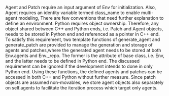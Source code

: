 Agent and Patch require an input argument of Env for initialization. Also, Agent requires an identity variable termed class_name to enable multi-agent modeling,
There are few conventions that need further explanation to define an environment. Python requires object ownership. Therefore, any object shared between C++ and Python ends, i.e. Patch and Agent objects, needs to be stored in Python end and referenced as a pointer in C++ end. To satisfy this requirement, two template functions of generate_agent and generate_patch are provided to manage the generation and storage of agents and patches,where the generated agent needs to be stored at both Env.agents and Env._repo. The former is the attribute of base class, i.e. Env, and the latter needs to be defined in Python end. 
The discussed requirement can be ignored if the development intends to done in only Python end. 
Using these functions, the defined agents and patches can be accessed in both C++ and Python without further measure. Since patch objects are assumed non-movables, we store agent objects also separately on self.agents to facilitate the iteration process which target only agents. 
